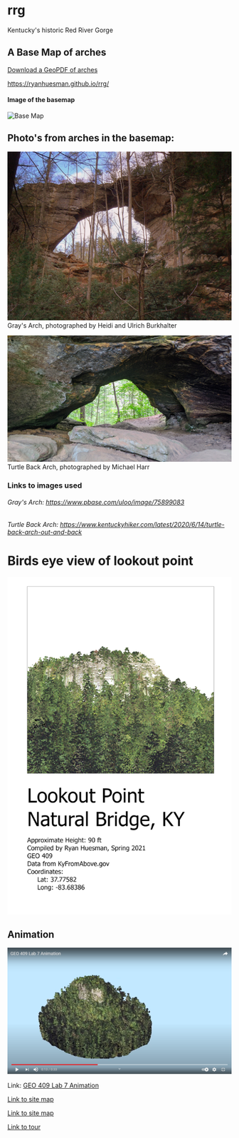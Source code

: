 # rrg
Kentucky's historic Red River Gorge

## A Base Map of arches

[Download a GeoPDF of arches](basemap/Layout.pdf)

https://ryanhuesman.github.io/rrg/

#### Image of the basemap
![Base Map](Images/baseMap.jpg)

## Photo's from arches in the basemap:

![Gray's Arch](Images/graysArch.jpg)
Gray's Arch, photographed by Heidi and Ulrich Burkhalter

![Turtle Back Arch](Images/turtleBackArch.jpg)
Turtle Back Arch, photographed by Michael Harr



### Links to images used
###### Gray's Arch: https://www.pbase.com/uloo/image/75899083
###### Turtle Back Arch: https://www.kentuckyhiker.com/latest/2020/6/14/turtle-back-arch-out-and-back

# Birds eye view of lookout point

![Lookout Point](Images/LPLayout.jpg)

## Animation

![Lookout Point](Images/Animation.png)

Link: [GEO 409 Lab 7 Animation](https://www.youtube.com/watch?v=wqLtX9G03Rk)

[Link to site map](site-map/index.html)

[Link to site map](https://api.mapbox.com/styles/v1/ryanhuesman/ckodgxiac1d6b17rx8t623u8n.html?fresh=true&title=copy&access_token=pk.eyJ1Ijoicnlhbmh1ZXNtYW4iLCJhIjoiY2tvN2wwNXZjMWQ5ZTJ2bWxpNzl5Y3V4eSJ9.XB0DjEmu6DwXVoljUg-JWQ)

[Link to tour](https://cesium.com/ion/stories/viewer/?id=13d24d7b-234b-4076-a794-e0619d5a35dd)